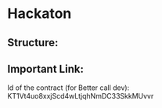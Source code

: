 # Hackaton

## Structure:

## Important Link:
Id of the contract (for Better call dev): KT1Vt4uo8xxjScd4wLtjqhNmDC33SkkMUvvr
